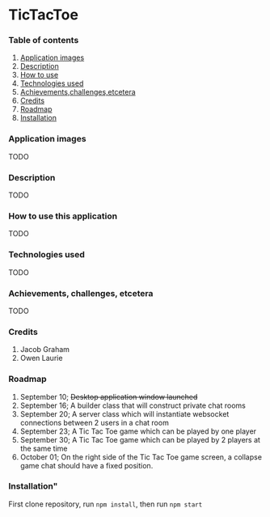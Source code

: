 # TicTacToe

### Table of contents ###
1. [Application images](#application_images)<br/>
2. [Description](#description)<br/>
3. [How to use](#using)<br/>
4. [Technologies used](#technologies_used)<br/>
5. [Achievements,challenges,etcetera](#achievements,challenges,etcetera)<br/>
6. [Credits](#credits)<br/>
7. [Roadmap](#devroadmap)<br/>
8. [Installation](#installation)<br/>

### <a name="application_images" title="A collection of images taken when this application is being used">Application images</a>
TODO

### <a name="description" title="A detailed description of the project">Description</a>
TODO

### <a name="using" title="A detailed description of how to use this application">How to use this application</a>
TODO

### <a name="technologies_used" title="The various technologies used to build this application">Technologies used</a>
TODO

### <a name="achievements,challenges,etcetera" title="The achievements, challenges, etcetera encountered while developing this application">Achievements, challenges, etcetera</a>
TODO

### <a name="credits" title="A list of contributors who worked on this project">Credits</a>
<ol>
    <li>Jacob Graham</li>
    <li>Owen Laurie</li>
</ol>

### <a name="devroadmap" title="A road map for the development of features">Roadmap</a>
<ol>
    <li>September 10; <s>Desktop application window launched</s></li>
    <li>September 16; A builder class that will construct private chat rooms</li>
    <li>September 20; A server class which will instantiate websocket connections between 2 users in a chat room</li>
    <li>September 23; A Tic Tac Toe game which can be played by one player</li>
    <li>September 30; A Tic Tac Toe game which can be played by 2 players at the same time</li>
    <li>October 01; On the right side of the Tic Tac Toe game screen, a collapse game chat should have a fixed position.</li>
</ol>

### <a name="installation" title="how to install and contribute to the project">Installation"</a>

<p>First clone repository, run <code>npm install</code>, then run <code>npm start</code></p>